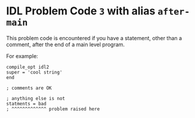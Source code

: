 # IDL Problem Code `3` with alias `after-main`

<!--@include: ./severity/disable_problem.md-->

<!--@include: ./severity/execution_error.md-->

This problem code is encountered if you have a statement, other than a comment, after the end of a main level program.

For example:

```idl
compile_opt idl2
super = 'cool string'
end

; comments are OK

; anything else is not
statments = bad
; ^^^^^^^^^^^^^ problem raised here
```
